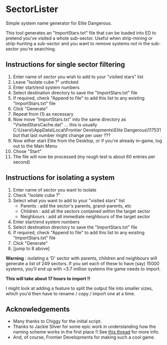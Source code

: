 # SectorLister

Simple system name generator for Elite Dangerous.

This tool generates an "ImportStars.txt" file that can be loaded into ED to pretend you've visited a whole sub-sector.
Useful when strip-mining or strip-hunting a sub-sector and you want to remove systems *not* in the sub-sector you're searching.

## Instructions for single sector filtering

1. Enter name of sector you wish to add to your "visited stars" list
1. Leave "Isolate cube ?" unticked
1. Enter start/end system numbers
1. Select destination directory  to save the "ImportStars.txt" file
1. If required, check "Append to file" to add this list to any existing "ImportStars.txt" file
1. Click "Generate"
1. Repeat from (1) as necessary
1. Now move "ImportStars.txt" into the same directory as "VisitedStarsCache.dat" ... this is usually C:\Users\\<username>\AppData\Local\Frontier Developments\Elite Dangerous\117531 but that last number might change per user ???
1. Now either start Elite from the Desktop, or if you're already in-game, log out to the Main Menu
1. Chose "Start"
1. The file will now be processed (my rough test is about 60 entries per second)

## Instructions for isolating a system

1. Enter name of sector you want to isolate
1. Check "Isolate cube ?"
1. Select what you want to add to your "visited stars" list
   - Parents : add the sector's parents, grand-parents, etc
   - Children : add all the sectors contained within the target sector
   - Neighbours : add all immediate neighbours of the target sector
1. Enter start/end system numbers
1. Select destination directory  to save the "ImportStars.txt" file
1. If required, check "Append to file" to add this list to any existing "ImportStars.txt" file
1. Click "Generate"
1. [jump to 8 above]

**Warning** : isolating a 'D' sector with parents, children and neighbours will generate a list of 249 sectors.
If you set each of these to have (say) 15000 systems, you'll end up with ~3.7 million systems the game needs to import.

**This will take about 17 hours to import !!**

I might look at adding a feature to split the output file into smaller sizes, which you'd then have to rename / copy / import one at a time.

## Acknowledgements

* Many thanks to Chiggy for the initial script.
* Thanks to Jackie Silver for some epic work in understanding how the naming scheme works in the first place !!  See [this thread](https://forums.frontier.co.uk/showthread.php/196297) for more info.
* And, of course, Frontier Developments for making such a cool game.
